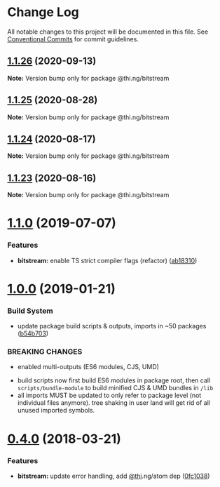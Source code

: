 # Change Log

All notable changes to this project will be documented in this file.
See [Conventional Commits](https://conventionalcommits.org) for commit guidelines.

## [1.1.26](https://github.com/thi-ng/umbrella/compare/@thi.ng/bitstream@1.1.25...@thi.ng/bitstream@1.1.26) (2020-09-13)

**Note:** Version bump only for package @thi.ng/bitstream





## [1.1.25](https://github.com/thi-ng/umbrella/compare/@thi.ng/bitstream@1.1.24...@thi.ng/bitstream@1.1.25) (2020-08-28)

**Note:** Version bump only for package @thi.ng/bitstream





## [1.1.24](https://github.com/thi-ng/umbrella/compare/@thi.ng/bitstream@1.1.23...@thi.ng/bitstream@1.1.24) (2020-08-17)

**Note:** Version bump only for package @thi.ng/bitstream





## [1.1.23](https://github.com/thi-ng/umbrella/compare/@thi.ng/bitstream@1.1.22...@thi.ng/bitstream@1.1.23) (2020-08-16)

**Note:** Version bump only for package @thi.ng/bitstream





# [1.1.0](https://github.com/thi-ng/umbrella/compare/@thi.ng/bitstream@1.0.6...@thi.ng/bitstream@1.1.0) (2019-07-07)

### Features

* **bitstream:** enable TS strict compiler flags (refactor) ([ab18310](https://github.com/thi-ng/umbrella/commit/ab18310))

# [1.0.0](https://github.com/thi-ng/umbrella/compare/@thi.ng/bitstream@0.4.21...@thi.ng/bitstream@1.0.0) (2019-01-21)

### Build System

* update package build scripts & outputs, imports in ~50 packages ([b54b703](https://github.com/thi-ng/umbrella/commit/b54b703))

### BREAKING CHANGES

* enabled multi-outputs (ES6 modules, CJS, UMD)

- build scripts now first build ES6 modules in package root, then call
  `scripts/bundle-module` to build minified CJS & UMD bundles in `/lib`
- all imports MUST be updated to only refer to package level
  (not individual files anymore). tree shaking in user land will get rid of
  all unused imported symbols.

<a name="0.4.0"></a>
# [0.4.0](https://github.com/thi-ng/umbrella/compare/@thi.ng/bitstream@0.3.7...@thi.ng/bitstream@0.4.0) (2018-03-21)

### Features

* **bitstream:** update error handling, add [@thi](https://github.com/thi).ng/atom dep ([0fc1038](https://github.com/thi-ng/umbrella/commit/0fc1038))

